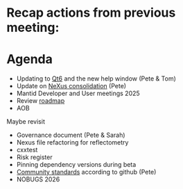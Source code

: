 # Recap actions from previous meeting:

# Agenda
- Updating to [Qt6](https://github.com/mantidproject/mantid/issues/38415) and the new help window (Pete & Tom)
- Update on [NeXus consolidation](https://github.com/mantidproject/mantid/issues/38332) (Pete)
- Mantid Developer and User meetings 2025
- Review [roadmap](https://github.com/orgs/mantidproject/projects/47/views/1)
- AOB

Maybe revisit
- Governance document (Pete & Sarah)
- Nexus file refactoring for reflectometry
- cxxtest
- Risk register
- Pinning dependency versions during beta
- [Community standards](https://github.com/mantidproject/mantid/community) according to github (Pete)
- NOBUGS 2026
